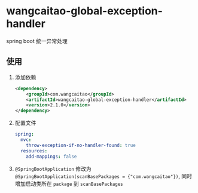 # wangcaitao-global-exception-handler

spring boot 统一异常处理

## 使用

1. 添加依赖
    
    ```xml
    <dependency>
        <groupId>com.wangcaitao</groupId>
        <artifactId>wangcaitao-global-exception-handler</artifactId>
        <version>2.1.0</version>
    </dependency>
    ```

1. 配置文件
    
    ```yaml
    spring:
      mvc:
        throw-exception-if-no-handler-found: true
      resources:
        add-mappings: false
    ```

1. `@SpringBootApplication` 修改为 `@SpringBootApplication(scanBasePackages = {"com.wangcaitao"})`, 同时增加启动类所在 `package` 到 `scanBasePackages`
